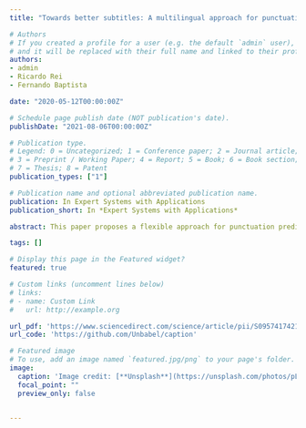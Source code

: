 ```yaml
---
title: "Towards better subtitles: A multilingual approach for punctuation restoration of speech transcripts"

# Authors
# If you created a profile for a user (e.g. the default `admin` user), write the username (folder name) here 
# and it will be replaced with their full name and linked to their profile.
authors:
- admin
- Ricardo Rei
- Fernando Baptista

date: "2020-05-12T00:00:00Z"

# Schedule page publish date (NOT publication's date).
publishDate: "2021-08-06T00:00:00Z"

# Publication type.
# Legend: 0 = Uncategorized; 1 = Conference paper; 2 = Journal article;
# 3 = Preprint / Working Paper; 4 = Report; 5 = Book; 6 = Book section;
# 7 = Thesis; 8 = Patent
publication_types: ["1"]

# Publication name and optional abbreviated publication name.
publication: In Expert Systems with Applications
publication_short: In *Expert Systems with Applications*

abstract: This paper proposes a flexible approach for punctuation prediction that can be used to produce state-of-the-artresults in a multilingual scenario. We have performed experiments using transcripts of TED Talks from theIWSLT 2017 and IWSLT 2011 evaluation campaigns. Our experiments show that the recognition errors of theASR output degrade the performance of our models, in line with related literature. Our monolingual modelsperform consistently in Human-edited transcripts of German, Dutch, Portuguese and Romanian, suggesting thatcommasmay be more difficult to predict thanperiods, using pre-trained contextual models. We have trained asingle multilingual model that predicts punctuation in multiple languages that achieves results comparable withthe ones achieved by monolingual models, revealing evidence of the potential of using a single multilingualmodel to solve the task for multiple languages. Then, we argue that usage of current punctuation systemsin the literature are implicitly dependent on correct segmentation of ASR outputs for they rely on positionalinformation to solve the punctuation task. This is too big of a requirement for use in a real life application.Through several experiments, we show that our method to train and test models is more robust to differentsegmentation. These contributions are of particular importance in our multilingual pipeline, since they avoidtraining a different model for each of the involved languages, and they guarantee that the model will be morerobust to incorrect segmentation of the ASR outputs in comparison with other methods in the literature. Tothe best of our knowledge, we report the first experiments using a single multilingual model for punctuationrestoration in multiple languages

tags: []

# Display this page in the Featured widget?
featured: true

# Custom links (uncomment lines below)
# links:
# - name: Custom Link
#   url: http://example.org

url_pdf: 'https://www.sciencedirect.com/science/article/pii/S0957417421011180'
url_code: 'https://github.com/Unbabel/caption'

# Featured image
# To use, add an image named `featured.jpg/png` to your page's folder. 
image:
  caption: 'Image credit: [**Unsplash**](https://unsplash.com/photos/pLCdAaMFLTE)'
  focal_point: ""
  preview_only: false


---
```

